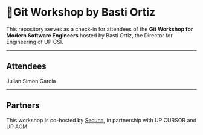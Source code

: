 # 🚀Git Workshop by Basti Ortiz

This repository serves as a check-in for attendees of the **Git Workshop for Modern Software Engineers** hosted by Basti Ortiz, the Director for Engineering of UP CSI.

---
## Attendees
Julian Simon Garcia

---
## Partners
This workshop is co-hosted by [Secuna](https://secuna.io), in partnership with UP CURSOR and UP ACM.
